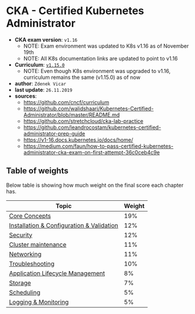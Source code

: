 # CKA - Certified Kubernetes Administrator

- **CKA exam version**: `v1.16`
    -   NOTE: Exam environment was updated to K8s v1.16 as of November 19th
    -   NOTE: All K8s documentation links are updated to point to v1.16
- **Curriculum**: [`v1.15.0`](https://github.com/cncf/curriculum/blob/master/old-versions/certified_kubernetes_administrator_exam_v1.15.pdf)
    -   NOTE: Even though K8s environment was upgraded to v1.16, curriculum remains the same (v1.15.0) as of now
- **author**: `Zdenek Vicar`
- **last update**: `26.11.2019`
- **sources**: 
    -   https://github.com/cncf/curriculum
    -   https://github.com/walidshaari/Kubernetes-Certified-Administrator/blob/master/README.md
    -   https://github.com/stretchcloud/cka-lab-practice
    -   https://github.com/leandrocostam/kubernetes-certified-administrator-prep-guide
    -   https://v1-16.docs.kubernetes.io/docs/home/
    -   https://medium.com/faun/how-to-pass-certified-kubernetes-administrator-cka-exam-on-first-attempt-36c0ceb4c9e

## Table of weights
Below table is showing how much weight on the final score each chapter has.

| Topic                                                                                             | Weight |
|---------------------------------------------------------------------------------------------------|--------|
| [Core Concepts](./core-concepts.md)                                                               | 19%    |
| [Installation & Configuration & Validation](./installation-configuration-validation.md)           | 12%    |
| [Security](./security.md)                                                                         | 12%    |
| [Cluster maintenance](./cluster-maintenance.md)                                                   | 11%    |
| [Networking](./networking.md)                                                                     | 11%    |
| [Troubleshooting](./troubleshooting.md)                                                           | 10%    |
| [Application Lifecycle Management](./application-lifecycle-management.md)                         | 8%     |
| [Storage](./storage.md)                                                                           | 7%     |
| [Scheduling](./scheduling.md)                                                                     | 5%     |
| [Logging & Monitoring](./logging-monitoring.md)                                                   | 5%     |
